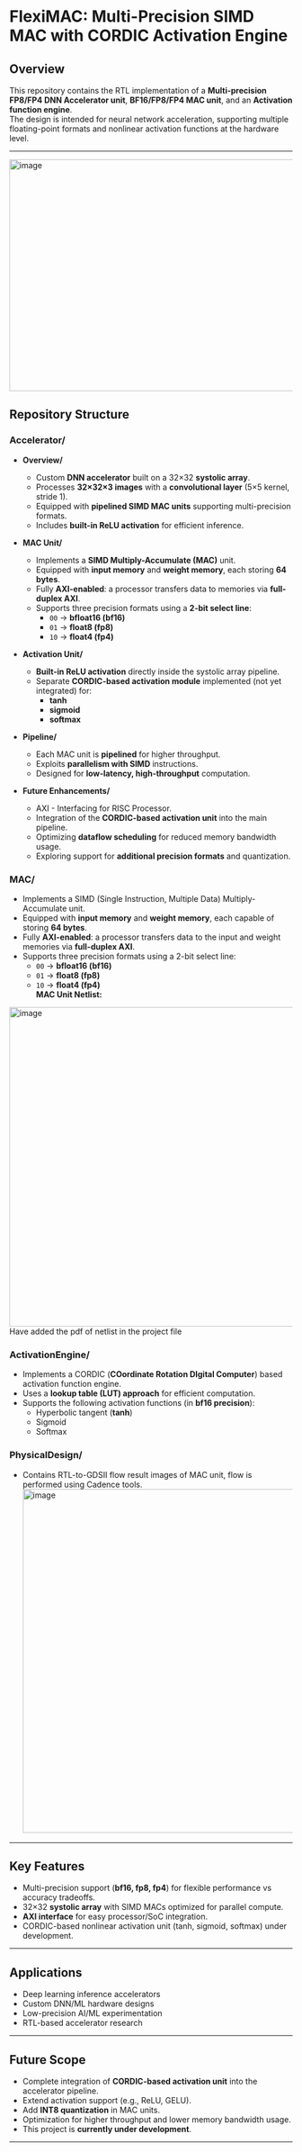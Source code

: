# FlexiMAC: Multi-Precision SIMD MAC with CORDIC Activation Engine

## Overview
This repository contains the RTL implementation of a **Multi-precision FP8/FP4 DNN Accelerator unit**, **BF16/FP8/FP4 MAC unit**, and an **Activation function engine**.  
The design is intended for neural network acceleration, supporting multiple floating-point formats and nonlinear activation functions at the hardware level.

---
<img width="557" height="412" alt="image" src="https://github.com/user-attachments/assets/6c8f6c43-4b2f-4fbf-909b-849e90d23621" />

## Repository Structure
### Accelerator/

- **Overview/**
  - Custom **DNN accelerator** built on a 32×32 **systolic array**.
  - Processes **32×32×3 images** with a **convolutional layer** (5×5 kernel, stride 1).
  - Equipped with **pipelined SIMD MAC units** supporting multi-precision formats.
  - Includes **built-in ReLU activation** for efficient inference.

- **MAC Unit/**
  - Implements a **SIMD Multiply-Accumulate (MAC)** unit.
  - Equipped with **input memory** and **weight memory**, each storing **64 bytes**.
  - Fully **AXI-enabled**: a processor transfers data to memories via **full-duplex AXI**.
  - Supports three precision formats using a **2-bit select line**:
    - `00` → **bfloat16 (bf16)**
    - `01` → **float8 (fp8)**
    - `10` → **float4 (fp4)**

- **Activation Unit/**
  - **Built-in ReLU activation** directly inside the systolic array pipeline.
  - Separate **CORDIC-based activation module** implemented (not yet integrated) for:
    - **tanh**
    - **sigmoid**
    - **softmax**

- **Pipeline/**
  - Each MAC unit is **pipelined** for higher throughput.
  - Exploits **parallelism with SIMD** instructions.
  - Designed for **low-latency, high-throughput** computation.

- **Future Enhancements/**
  - AXI - Interfacing for RISC Processor.
  - Integration of the **CORDIC-based activation unit** into the main pipeline.
  - Optimizing **dataflow scheduling** for reduced memory bandwidth usage.
  - Exploring support for **additional precision formats** and quantization.  
### MAC/
  - Implements a SIMD (Single Instruction, Multiple Data) Multiply-Accumulate unit.
  - Equipped with **input memory** and **weight memory**, each capable of storing **64 bytes**.
  - Fully **AXI-enabled**: a processor transfers data to the input and weight memories via **full-duplex AXI**.
  - Supports three precision formats using a 2-bit select line:
    - `00` → **bfloat16 (bf16)**
    - `01` → **float8 (fp8)**
    - `10` → **float4 (fp4)**  
**MAC Unit Netlist:**
<img width="1639" height="568" alt="image" src="https://github.com/user-attachments/assets/8cf3e9a1-36b2-4114-8a2a-e622dfcd8e3f" />
Have added the pdf of netlist in the project file  

### ActivationEngine/
  - Implements a CORDIC (**COordinate Rotation DIgital Computer**) based activation function engine.
  - Uses a **lookup table (LUT) approach** for efficient computation.
  - Supports the following activation functions (in **bf16 precision**):
    - Hyperbolic tangent (**tanh**)
    - Sigmoid
    - Softmax

### PhysicalDesign/
  - Contains RTL-to-GDSII flow result images of MAC unit, flow is performed using Cadence tools.
    <img width="609" height="611" alt="image" src="https://github.com/user-attachments/assets/eab3538b-bf5f-4548-a1da-03fba5ab7055" />

---

## Key Features
- Multi-precision support (**bf16, fp8, fp4**) for flexible performance vs accuracy tradeoffs.  
- 32×32 **systolic array** with SIMD MACs optimized for parallel compute.  
- **AXI interface** for easy processor/SoC integration.  
- CORDIC-based nonlinear activation unit (tanh, sigmoid, softmax) under development.  

---

## Applications
- Deep learning inference accelerators  
- Custom DNN/ML hardware designs  
- Low-precision AI/ML experimentation  
- RTL-based accelerator research  

---

## Future Scope
- Complete integration of **CORDIC-based activation unit** into the accelerator pipeline.  
- Extend activation support (e.g., ReLU, GELU).  
- Add **INT8 quantization** in MAC units.  
- Optimization for higher throughput and lower memory bandwidth usage.  
- This project is **currently under development**.

---

